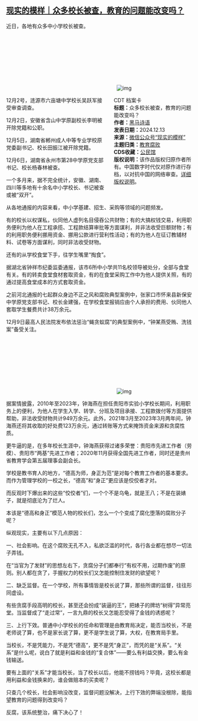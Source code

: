 <!--1734098449000-->
[现实的模样｜众多校长被查，教育的问题能改变吗？](https://chinadigitaltimes.net/chinese/713943.html)
------

<p>近日，各地有众多中小学校长被查。</p><p><img decoding="async" src="data:image/svg+xml,%3Csvg%20xmlns='http://www.w3.org/2000/svg'%20viewBox='0%200%200%200'%3E%3C/svg%3E" alt="img" data-lazy-src="https://chinadigitaltimes.net/chinese/files/2024/12/post-713943-675bf5d502d6f."><noscript><img decoding="async" src="https://chinadigitaltimes.net/chinese/files/2024/12/post-713943-675bf5d502d6f." alt="img"></noscript></p><div style="width:42%;float:right;padding-left:20px"><div class="su-spoiler su-spoiler-style-fancy su-spoiler-icon-chevron-circle su-spoiler-closed" data-scroll-offset="0" data-anchor-in-url="no"><div class="su-spoiler-title" tabindex="0" role="button"><span class="su-spoiler-icon"></span>CDT 档案卡</div><div class="su-spoiler-content su-u-clearfix su-u-trim"><strong>标题：</strong>众多校长被查，教育的问题能改变吗？<br><strong>作者：</strong><a href="https://chinadigitaltimes.net/space/现实的模样" target="_blank">黑马诗语</a><br><strong>发表日期：</strong>2024.12.13<br><strong>来源：</strong><a href="https://web.archive.org/web/https://mp.weixin.qq.com/s/BK7sKcOqhvfbMA6oXpg2tw" target="_blank">微信公众号“现实的模样”</a><br><strong>主题归类：</strong><a href="https://chinadigitaltimes.net/space/教育腐败" target="_blank">教育腐败</a><br><strong>CDS收藏：</strong><a href="https://chinadigitaltimes.net/space/%E5%85%AC%E6%B0%91%E9%A6%86" target="_blank" rel="noopener">公民馆</a><br><strong>版权说明：</strong>该作品版权归原作者所有。中国数字时代仅对原作进行存档，以对抗中国的网络审查。<a href="https://chinadigitaltimes.net/chinese/copyright">详细版权说明</a>。</div></div></div><p>12月2号，涟源市六亩塘中学校长吴跃军接受审查调查。</p><p>12月2日，安徽省含山中学原副校长李明被开除党籍和公职。</p><p>12月5日，湖南省郴州成人中等专业学校原党委副书记、校长田振江被开除党籍。</p><p>12月6日，湖南省永州市第28中学原党支部书记、校长杨春林被查。</p><p>一个多月来，据不完全统计，安徽、湖南、四川等多地有十余名中小学校长、书记被查或被“双开”。</p><p>从各地通报的内容来看，中小学基建、招生、采购等领域的问题频发。</p><p>有的校长以权谋私，伙同他人虚列名目侵吞公共财物；有的大搞权钱交易，利用职务便利为他人在工程承揽、工程款结算审批等方面谋利，并非法收受巨额财物；有的利用职务便利挪用资金、挪用公款进行营利性活动；有的为他人在征订教辅材料、试卷等方面谋利，同时非法收受财物。</p><p>还有的从学校食堂下手，往学生嘴里“掏食”。</p><p>据湖北省钟祥市纪委监委通报，该市6所中小学共11名校领导被处分，全部与食堂有关。有的转卖食堂食材套取资金，有的在食堂采购工作中为他人提供关照，有的通过提高食堂成本的方式套取资金。</p><p>之前河北通报的七起群众身边不正之风和腐败典型案例中，张家口市怀来县新保安中学原党支部书记、校长金建强，在学校食堂报销应由个人承担的费用、伙同他人套取学生餐费共计38万余元。</p><p>12月9日最高人民法院发布依法惩治“蝇贪蚁腐”的典型案例中，“钟某燕受贿、洗钱案”备受关注。</p><p><img decoding="async" src="data:image/svg+xml,%3Csvg%20xmlns='http://www.w3.org/2000/svg'%20viewBox='0%200%200%200'%3E%3C/svg%3E" alt="img" data-lazy-src="https://chinadigitaltimes.net/chinese/files/2024/12/post-713943-675bf5d50b652."><noscript><img decoding="async" src="https://chinadigitaltimes.net/chinese/files/2024/12/post-713943-675bf5d50b652." alt="img"></noscript></p><p>据案情披露，2010年至2023年，钟海燕在担任贵阳市实验小学校长期间，利用职务上的便利，为他人在学生入学、转学、分班及项目承接、工程款拨付等方面提供帮助，非法收受财物共计949万余元。此外，2021年3月至2023年3月两年间，钟海燕还将其收取的好处费123万余元，通过转账等方式来掩饰资金来源和贪腐性质。</p><p>更牛逼的是，在多年校长生涯中，钟海燕获得过诸多荣誉：贵阳市先进工作者（劳模）、贵阳市“两基”先进工作者；2020年11月获得全国先进工作者，同时还是贵州省教育学会第五届理事会副会长。</p><p>学校是教书育人的地方，“德高为师，身正为范”是对每个教育工作者的基本要求。而作为管理学校的一校之长，“德高”和“身正”更应该是佼佼者才对。</p><p>而反观时下爆出来的这些“佼佼者”们，一个个不是乌龟，就是王八；不是在装婊子，就是彻底沦为了烂人。</p><p>本该是“德高和身正”模范人物的校长们，怎么一个个变成了腐化堕落的腐败分子呢？</p><p>纵观现实，主要有以下几点原因：</p><p>一、社会影响。在这个腐败无孔不入，私欲泛滥的时代，各行各业都在想尽一切法子弄钱。</p><p>在“当官为了发财”的思想左右下，贪腐分子们都奉行“有权不用，过期作废”的原则。别人都在贪了，手握权力的校长们又怎能控制住发财的欲望呢？</p><p>二、缺乏监督。在一个学校，所有事情皆是校长说了算，那些所谓的监督，往往形同虚设。</p><p>有些贪腐手段高明的校长，甚至还会扮成“装逼的王”，把婊子的牌坊“树得”异常亮堂。当监督成了“走过常”，一言九鼎的校长又怎能忍受得了金钱的诱惑呢？</p><p>三、上行下效。普通中小学校长的任命和管理是由教育局决定，能否当校长，不是老师说了算，也不是家长说了算，更不是学生说了算，大权，在教育局手里。</p><p>当校长，不是凭能力，不是凭“德高”，更不是凭“身正”，而凭的是“关系”。“关系”是什么呢，说白了就是利益和金钱的“复合体”——要么有利益交换，要么有金钱输送。</p><p>要有上面的“关系”才能当校长，当了校长以后，他能不捞钱吗？毕竟，这校长都是用利益和金钱换来的，谁会做赔本的买卖呢？</p><p>只查几个校长，社会影响没改变，监督问题没解决，上行下效的弊端没根除，能指望教育的问题得到改变吗？</p><p>反腐，该系统整治，痛下决心了！</p><div class="addtoany_share_save_container addtoany_content addtoany_content_bottom"><div class="a2a_kit a2a_kit_size_32 addtoany_list" data-a2a-url="https://chinadigitaltimes.net/chinese/713943.html" data-a2a-title="现实的模样｜众多校长被查，教育的问题能改变吗？"><a class="a2a_button_facebook" href="https://www.addtoany.com/add_to/facebook?linkurl=https%3A%2F%2Fchinadigitaltimes.net%2Fchinese%2F713943.html&amp;linkname=%E7%8E%B0%E5%AE%9E%E7%9A%84%E6%A8%A1%E6%A0%B7%EF%BD%9C%E4%BC%97%E5%A4%9A%E6%A0%A1%E9%95%BF%E8%A2%AB%E6%9F%A5%EF%BC%8C%E6%95%99%E8%82%B2%E7%9A%84%E9%97%AE%E9%A2%98%E8%83%BD%E6%94%B9%E5%8F%98%E5%90%97%EF%BC%9F" title="Facebook" rel="nofollow noopener" target="_blank"></a><a class="a2a_button_twitter" href="https://www.addtoany.com/add_to/twitter?linkurl=https%3A%2F%2Fchinadigitaltimes.net%2Fchinese%2F713943.html&amp;linkname=%E7%8E%B0%E5%AE%9E%E7%9A%84%E6%A8%A1%E6%A0%B7%EF%BD%9C%E4%BC%97%E5%A4%9A%E6%A0%A1%E9%95%BF%E8%A2%AB%E6%9F%A5%EF%BC%8C%E6%95%99%E8%82%B2%E7%9A%84%E9%97%AE%E9%A2%98%E8%83%BD%E6%94%B9%E5%8F%98%E5%90%97%EF%BC%9F" title="Twitter" rel="nofollow noopener" target="_blank"></a><a class="a2a_button_telegram" href="https://www.addtoany.com/add_to/telegram?linkurl=https%3A%2F%2Fchinadigitaltimes.net%2Fchinese%2F713943.html&amp;linkname=%E7%8E%B0%E5%AE%9E%E7%9A%84%E6%A8%A1%E6%A0%B7%EF%BD%9C%E4%BC%97%E5%A4%9A%E6%A0%A1%E9%95%BF%E8%A2%AB%E6%9F%A5%EF%BC%8C%E6%95%99%E8%82%B2%E7%9A%84%E9%97%AE%E9%A2%98%E8%83%BD%E6%94%B9%E5%8F%98%E5%90%97%EF%BC%9F" title="Telegram" rel="nofollow noopener" target="_blank"></a><a class="a2a_button_reddit" href="https://www.addtoany.com/add_to/reddit?linkurl=https%3A%2F%2Fchinadigitaltimes.net%2Fchinese%2F713943.html&amp;linkname=%E7%8E%B0%E5%AE%9E%E7%9A%84%E6%A8%A1%E6%A0%B7%EF%BD%9C%E4%BC%97%E5%A4%9A%E6%A0%A1%E9%95%BF%E8%A2%AB%E6%9F%A5%EF%BC%8C%E6%95%99%E8%82%B2%E7%9A%84%E9%97%AE%E9%A2%98%E8%83%BD%E6%94%B9%E5%8F%98%E5%90%97%EF%BC%9F" title="Reddit" rel="nofollow noopener" target="_blank"></a><a class="a2a_button_whatsapp" href="https://www.addtoany.com/add_to/whatsapp?linkurl=https%3A%2F%2Fchinadigitaltimes.net%2Fchinese%2F713943.html&amp;linkname=%E7%8E%B0%E5%AE%9E%E7%9A%84%E6%A8%A1%E6%A0%B7%EF%BD%9C%E4%BC%97%E5%A4%9A%E6%A0%A1%E9%95%BF%E8%A2%AB%E6%9F%A5%EF%BC%8C%E6%95%99%E8%82%B2%E7%9A%84%E9%97%AE%E9%A2%98%E8%83%BD%E6%94%B9%E5%8F%98%E5%90%97%EF%BC%9F" title="WhatsApp" rel="nofollow noopener" target="_blank"></a><a class="a2a_button_email" href="https://www.addtoany.com/add_to/email?linkurl=https%3A%2F%2Fchinadigitaltimes.net%2Fchinese%2F713943.html&amp;linkname=%E7%8E%B0%E5%AE%9E%E7%9A%84%E6%A8%A1%E6%A0%B7%EF%BD%9C%E4%BC%97%E5%A4%9A%E6%A0%A1%E9%95%BF%E8%A2%AB%E6%9F%A5%EF%BC%8C%E6%95%99%E8%82%B2%E7%9A%84%E9%97%AE%E9%A2%98%E8%83%BD%E6%94%B9%E5%8F%98%E5%90%97%EF%BC%9F" title="Email" rel="nofollow noopener" target="_blank"></a><a class="a2a_button_copy_link" href="https://www.addtoany.com/add_to/copy_link?linkurl=https%3A%2F%2Fchinadigitaltimes.net%2Fchinese%2F713943.html&amp;linkname=%E7%8E%B0%E5%AE%9E%E7%9A%84%E6%A8%A1%E6%A0%B7%EF%BD%9C%E4%BC%97%E5%A4%9A%E6%A0%A1%E9%95%BF%E8%A2%AB%E6%9F%A5%EF%BC%8C%E6%95%99%E8%82%B2%E7%9A%84%E9%97%AE%E9%A2%98%E8%83%BD%E6%94%B9%E5%8F%98%E5%90%97%EF%BC%9F" title="Copy Link" rel="nofollow noopener" target="_blank"></a><a class="a2a_dd addtoany_share_save addtoany_share" href="https://www.addtoany.com/share"></a></div></div>
